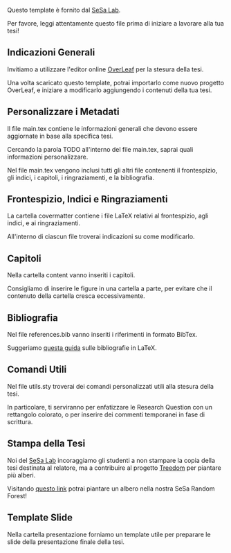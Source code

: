 Questo template è fornito dal [SeSa Lab](https://sesalabunisa.github.io/).

Per favore, leggi attentamente questo file prima di iniziare a lavorare alla tua tesi!

## Indicazioni Generali

Invitiamo a utilizzare l'editor online [OverLeaf](https://it.overleaf.com/) per la stesura della tesi.

Una volta scaricato questo template, potrai importarlo come nuovo progetto OverLeaf, e iniziare a modificarlo aggiungendo i contenuti della tua tesi.

## Personalizzare i Metadati

Il file main.tex contiene le informazioni generali che devono essere aggiornate in base alla specifica tesi.

Cercando la parola TODO all'interno del file main.tex, saprai quali informazioni personalizzare.

Nel file main.tex vengono inclusi tutti gli altri file contenenti il frontespizio, gli indici, i capitoli, i ringraziamenti, e la bibliografia.

## Frontespizio, Indici e Ringraziamenti

La cartella covermatter contiene i file LaTeX relativi al frontespizio, agli indici, e ai ringraziamenti.

All'interno di ciascun file troverai indicazioni su come modificarlo.

## Capitoli

Nella cartella content vanno inseriti i capitoli. 

Consigliamo di inserire le figure in una cartella a parte, per evitare che il contenuto della cartella cresca eccessivamente.

## Bibliografia 

Nel file references.bib vanno inseriti i riferimenti in formato BibTex.

Suggeriamo [questa guida](https://www.overleaf.com/learn/latex/Bibliography_management_with_bibtex) sulle bibliografie in LaTeX.

## Comandi Utili

Nel file utils.sty troverai dei comandi personalizzati utili alla stesura della tesi.

In particolare, ti serviranno per enfatizzare le Research Question con un rettangolo colorato, o per inserire dei commenti temporanei in fase di scrittura.

## Stampa della Tesi

Noi del [SeSa Lab](https://sesalabunisa.github.io/) incoraggiamo gli studenti a non stampare la copia della tesi destinata al relatore, ma a contribuire al progetto [Treedom](https://www.treedom.net/it/) per piantare più alberi.

Visitando [questo link](https://www.treedom.net/it/user/sesalab/event/sesa-random-forest) potrai piantare un albero nella nostra SeSa Random Forest!

## Template Slide

Nella cartella presentazione forniamo un template utile per preparare le slide della presentazione finale della tesi.
